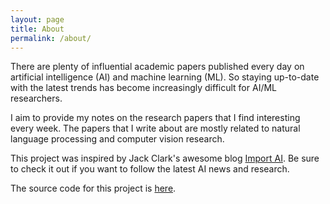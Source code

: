 ```yaml
---
layout: page
title: About
permalink: /about/
---
```


There are plenty of influential academic papers published every day on artificial intelligence (AI) and machine learning (ML). So staying up-to-date with the latest trends has become increasingly difficult for AI/ML researchers. 

I aim to provide my notes on the research papers that I find interesting every week. The papers that I write about are mostly related to natural language processing and computer vision research.

This project was inspired by Jack Clark's awesome blog [Import AI](https://jack-clark.net/). Be sure to check it out if you want to follow the latest AI news and research.

The source code for this project is [here](https://github.com/aiweekly/aiweekly.github.io).
